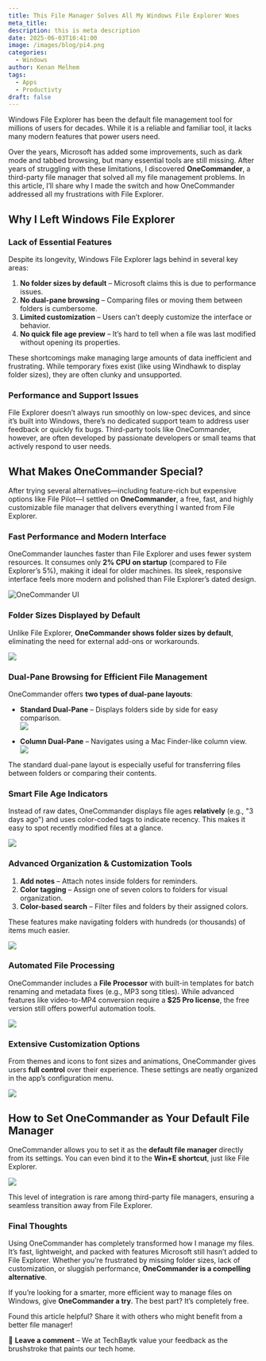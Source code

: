 ```yaml
---
title: This File Manager Solves All My Windows File Explorer Woes
meta_title: 
description: this is meta description
date: 2025-06-03T10:41:00
image: /images/blog/pi4.png
categories:
  - Windows
author: Kenan Melhem
tags:
  - Apps
  - Productivty
draft: false
---
```

Windows File Explorer has been the default file management tool for millions of users for decades. While it is a reliable and familiar tool, it lacks many modern features that power users need.  

Over the years, Microsoft has added some improvements, such as dark mode and tabbed browsing, but many essential tools are still missing. After years of struggling with these limitations, I discovered **OneCommander**, a third-party file manager that solved all my file management problems. In this article, I’ll share why I made the switch and how OneCommander addressed all my frustrations with File Explorer.  

## Why I Left Windows File Explorer  

### Lack of Essential Features  

Despite its longevity, Windows File Explorer lags behind in several key areas:  

1. **No folder sizes by default** – Microsoft claims this is due to performance issues.  
2. **No dual-pane browsing** – Comparing files or moving them between folders is cumbersome.  
3. **Limited customization** – Users can’t deeply customize the interface or behavior.  
4. **No quick file age preview** – It’s hard to tell when a file was last modified without opening its properties.  

These shortcomings make managing large amounts of data inefficient and frustrating. While temporary fixes exist (like using Windhawk to display folder sizes), they are often clunky and unsupported.  

### Performance and Support Issues  

File Explorer doesn’t always run smoothly on low-spec devices, and since it’s built into Windows, there’s no dedicated support team to address user feedback or quickly fix bugs. Third-party tools like OneCommander, however, are often developed by passionate developers or small teams that actively respond to user needs.  

## What Makes OneCommander Special?  

After trying several alternatives—including feature-rich but expensive options like File Pilot—I settled on **OneCommander**, a free, fast, and highly customizable file manager that delivers everything I wanted from File Explorer.  

### Fast Performance and Modern Interface  

OneCommander launches faster than File Explorer and uses fewer system resources. It consumes only **2% CPU on startup** (compared to File Explorer’s 5%), making it ideal for older machines. Its sleek, responsive interface feels more modern and polished than File Explorer’s dated design.  

![OneCommander UI](1commander1.png)  

### Folder Sizes Displayed by Default  

Unlike File Explorer, **OneCommander shows folder sizes by default**, eliminating the need for external add-ons or workarounds.  

![](1commander2.jpg)  

### Dual-Pane Browsing for Efficient File Management  

OneCommander offers **two types of dual-pane layouts**:  

- **Standard Dual-Pane** – Displays folders side by side for easy comparison.  
  ![](1commander3.png)  

- **Column Dual-Pane** – Navigates using a Mac Finder-like column view.  
  ![](1commander4.png)  

The standard dual-pane layout is especially useful for transferring files between folders or comparing their contents.  

### Smart File Age Indicators  

Instead of raw dates, OneCommander displays file ages **relatively** (e.g., "3 days ago") and uses color-coded tags to indicate recency. This makes it easy to spot recently modified files at a glance.  

![](1commander7.jpg)  

### Advanced Organization & Customization Tools  

1. **Add notes** – Attach notes inside folders for reminders.  
2. **Color tagging** – Assign one of seven colors to folders for visual organization.  
3. **Color-based search** – Filter files and folders by their assigned colors.  

These features make navigating folders with hundreds (or thousands) of items much easier.  

![](1commander8.png)  

### Automated File Processing  

OneCommander includes a **File Processor** with built-in templates for batch renaming and metadata fixes (e.g., MP3 song titles). While advanced features like video-to-MP4 conversion require a **$25 Pro license**, the free version still offers powerful automation tools.  

![](1commander9.png)  

### Extensive Customization Options  

From themes and icons to font sizes and animations, OneCommander gives users **full control** over their experience. These settings are neatly organized in the app’s configuration menu.  

![](1commander10.png)  

## How to Set OneCommander as Your Default File Manager  

OneCommander allows you to set it as the **default file manager** directly from its settings. You can even bind it to the **Win+E shortcut**, just like File Explorer.  

![](1commander11.png)  

This level of integration is rare among third-party file managers, ensuring a seamless transition away from File Explorer.  

### Final Thoughts  

Using OneCommander has completely transformed how I manage my files. It’s fast, lightweight, and packed with features Microsoft still hasn’t added to File Explorer. Whether you’re frustrated by missing folder sizes, lack of customization, or sluggish performance, **OneCommander is a compelling alternative**.  

If you’re looking for a smarter, more efficient way to manage files on Windows, give **OneCommander a try**. The best part? It’s completely free.  

Found this article helpful? Share it with others who might benefit from a better file manager!  

📝 **Leave a comment** – We at TechBaytk value your feedback as the brushstroke that paints our tech home.